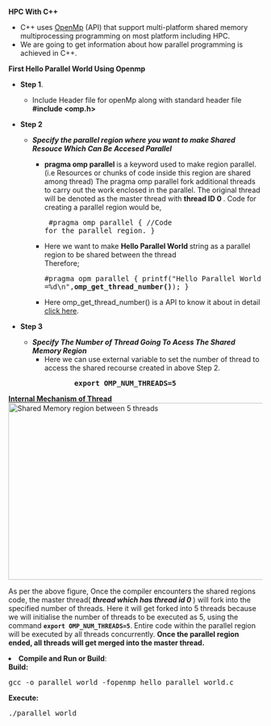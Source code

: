 **HPC With C++** <p>
- C++ uses [OpenMp](https://www.openmp.org/) (API) that support multi-platform shared memory multiprocessing programming on most platform including HPC.
- We are going to get information about how parallel programming is achieved in C++.
</pr>

**First Hello Parallel World Using Openmp** </br>
  - **Step 1**.
    - Include Header file for openMp along with standard header file <b>#include <omp.h></b>
  - **Step 2** 
    - ***Specify the parallel region where you want to make Shared Resouce Which Can Be Accesed Parallel***
      - <b> pragma omp parallel </b> is a keyword used to make region parallel.(i.e Resources or chunks of code inside this region are shared among thread)
            The pragma omp parallel fork additional threads to carry out the work enclosed in the parallel. The original thread will be denoted as the 
            master thread with <b> thread ID 0 </b>. Code for creating a parallel region would be,
            <pre>
                  #pragma omp parallel
                  {
                    //Code for the parallel region.
                  }
             </pre>     
                  
      - Here we want to make <b>Hello Parallel World </b> string as a parallel region to be shared between the thread </br> 
        Therefore;
            <pre>
                  #pragma opm parallel
                  {
                      printf("Hello Parallel World ... from thread =%d\n",<b>omp_get_thread_number()</b>);
                  }
            </pre>
      - Here omp_get_thread_number() is a API to know it about in detail [click here](https://www.openmp.org/spec-html/5.0/openmpsu113.html).
      
  - **Step 3**  
    - ***Specify The Number of Thread Going To Acess The Shared Memory Region***</br>  
      - Here we can use external variable to set the number of thread to access the shared recourse created in above Step 2.
        <pre>
              <b> export OMP_NUM_THREADS=5 </b>
        </pre>
  <p><u><strong>Internal Mechanism of Thread</strong></u><br />
  <a href="https://media.geeksforgeeks.org/wp-content/uploads/20190420123429/Parallel-Region1.png"><img src="https://media.geeksforgeeks.org/wp-content/uploads/20190420123429/Parallel-Region1.png" alt="Shared Memory region between 5 threads" width="610" height="350" class="aligncenter size-full wp-image-1015627" /></a></p>
  <p>As per the above figure, Once the compiler encounters the shared regions code, the master thread(<em> <b>thread which has thread id 0 </b></em>) will fork into the specified number of threads. Here it will get forked into 5 threads because we will initialise the number of threads to be executed as 5, using the command <code><b>export OMP_NUM_THREADS=5</b></code>. Entire code within the parallel region will be executed by all threads concurrently. <b>Once the parallel region ended, all threads will get merged into the master thread.</b></p>
  </li>
  <li><strong>Compile and Run or Build</strong>:<br />
  <b>Build:</b></p>
  <pre>gcc -o parallel_world -fopenmp hello_parallel_world.c</pre>
  <p><b>Execute:</b></p>
<pre>./parallel_world</pre>
</li>
</ol>
